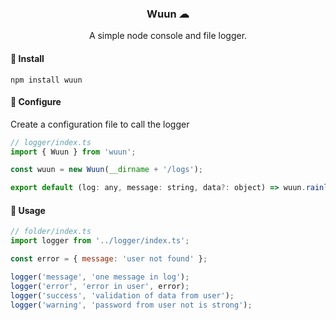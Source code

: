 <h3 align="center"> Wuun ☁</h3>
<p align="center">A simple node console and file logger.</p>


#### 👻 Install
```shell
npm install wuun
```
#### 🤖 Configure

Create a configuration file to call the logger 

```javascript
// logger/index.ts
import { Wuun } from 'wuun';

const wuun = new Wuun(__dirname + '/logs');

export default (log: any, message: string, data?: object) => wuun.rainlog(log, message, data);
```
#### 👾 Usage

```javascript
// folder/index.ts
import logger from '../logger/index.ts';

const error = { message: 'user not found' };

logger('message', 'one message in log');
logger('error', 'error in user', error);
logger('success', 'validation of data from user');
logger('warning', 'password from user not is strong');

```
